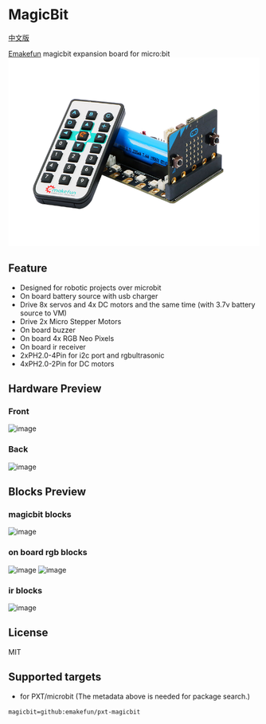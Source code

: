 # MagicBit
[中文版](README_zh.md)

[Emakefun](www.emakefun.com) magicbit expansion board for micro:bit
![image](icon.png)

## Feature

- Designed for robotic projects over microbit
- On board battery source with usb charger
- Drive 8x servos and 4x DC motors and the same time (with 3.7v battery source to VM)
- Drive 2x Micro Stepper Motors
- On board buzzer
- On board 4x RGB Neo Pixels
- On board ir receiver
- 2xPH2.0-4Pin for i2c port and rgbultrasonic
- 4xPH2.0-2Pin for DC motors

## Hardware Preview
### Front
![image](https://github.com/emakefun/emakefun-docs/raw/master/docs/micro_bit/magic_bit/magicbit_hardware_front.png)

### Back
![image](https://github.com/emakefun/emakefun-docs/raw/master/docs/micro_bit/magic_bit/magicbit_hardware_back.png)

## Blocks Preview
### magicbit blocks
![image](https://github.com/emakefun/emakefun-docs/raw/master/docs/micro_bit/magic_bit/magicbit_block.png)

### on board rgb blocks
![image](https://github.com/emakefun/emakefun-docs/raw/master/docs/micro_bit/magic_bit/rgb_block.png)
![image](https://github.com/emakefun/emakefun-docs/raw/master/docs/micro_bit/magic_bit/rgb_more_block.png)

### ir blocks
![image](https://github.com/emakefun/emakefun-docs/raw/master/docs/micro_bit/magic_bit/ir_block.png)

## License
MIT

## Supported targets

* for PXT/microbit
(The metadata above is needed for package search.)

```package
magicbit=github:emakefun/pxt-magicbit
```
